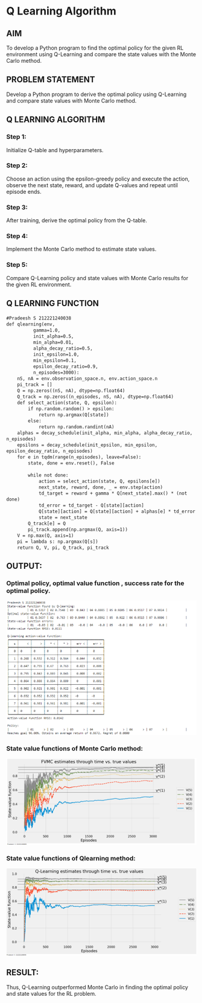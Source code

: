 # Q Learning Algorithm

## AIM

To develop a Python program to find the optimal policy for the given RL environment using Q-Learning and compare the state values with the Monte Carlo method.

## PROBLEM STATEMENT

Develop a Python program to derive the optimal policy using Q-Learning and compare state values with Monte Carlo method.

## Q LEARNING ALGORITHM

### Step 1:

Initialize Q-table and hyperparameters.

### Step 2:

Choose an action using the epsilon-greedy policy and execute the action, observe the next state, reward, and update Q-values and repeat until episode ends.

### Step 3:

After training, derive the optimal policy from the Q-table.

### Step 4:

Implement the Monte Carlo method to estimate state values.

### Step 5:

Compare Q-Learning policy and state values with Monte Carlo results for the given RL environment.

## Q LEARNING FUNCTION

```
#Pradeesh S 212221240038
def qlearning(env,
          gamma=1.0,
          init_alpha=0.5,
          min_alpha=0.01,
          alpha_decay_ratio=0.5,
          init_epsilon=1.0,
          min_epsilon=0.1,
          epsilon_decay_ratio=0.9,
          n_episodes=3000):
    nS, nA = env.observation_space.n, env.action_space.n
    pi_track = []
    Q = np.zeros((nS, nA), dtype=np.float64)
    Q_track = np.zeros((n_episodes, nS, nA), dtype=np.float64)
    def select_action(state, Q, epsilon):
        if np.random.random() > epsilon:
            return np.argmax(Q[state])
        else:
            return np.random.randint(nA)
    alphas = decay_schedule(init_alpha, min_alpha, alpha_decay_ratio, n_episodes)
    epsilons = decay_schedule(init_epsilon, min_epsilon, epsilon_decay_ratio, n_episodes)
    for e in tqdm(range(n_episodes), leave=False):
        state, done = env.reset(), False

        while not done:
            action = select_action(state, Q, epsilons[e])
            next_state, reward, done, _ = env.step(action)
            td_target = reward + gamma * Q[next_state].max() * (not done)
            td_error = td_target - Q[state][action]
            Q[state][action] = Q[state][action] + alphas[e] * td_error
            state = next_state
        Q_track[e] = Q
        pi_track.append(np.argmax(Q, axis=1))
    V = np.max(Q, axis=1)
    pi = lambda s: np.argmax(Q[s])
    return Q, V, pi, Q_track, pi_track
```

## OUTPUT:

### Optimal policy, optimal value function , success rate for the optimal policy.

![Output 1](op1.png)

### State value functions of Monte Carlo method:

![Output 2](op2.png)

### State value functions of Qlearning method:

![Output 3](op3.png)

## RESULT:

Thus, Q-Learning outperformed Monte Carlo in finding the optimal policy and state values for the RL problem.
